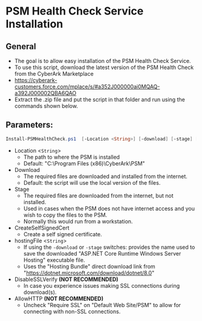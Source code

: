 # PSM Health Check Service Installation

## General
- The goal is to allow easy installation of the PSM Health Check Service.
- To use this script, download the latest version of the PSM Health Check from the CyberArk Marketplace
- https://cyberark-customers.force.com/mplace/s/#a352J000000ai0MQAQ-a392J000002QBA6QAO
- Extract the .zip file and put the script in that folder and run using the commands shown below.

## Parameters:
```powershell
Install-PSMHealthCheck.ps1  [-Location <String>] [-download] [-stage] [-CreateSelfSignedCert] [-hostingFile <String>] [-DisableSSLVerify] [-AllowHTTP] [<CommonParameters>]

```
- Location <``String``>
	- The path to where the PSM is installed
    - Default: "C:\Program Files (x86)\CyberArk\PSM"
- Download
    - The required files are downloaded and installed from the internet.
    - Default: the script will use the local version of the files.
- Stage
    - The required files are downloaded from the internet, but not installed.
    - Used in cases when the PSM does not have internet access and you wish to copy the files to the PSM.
    - Normally this would run from a workstation.
- CreateSelfSignedCert
    - Create a self signed certificate.
- hostingFile <``String``>
    - If using the `-download` or `-stage` switches: provides the name used to save the downloaded "ASP.NET Core Runtime Windows Server Hosting" executable file.
    - Uses the "Hosting Bundle" direct download link from "https://dotnet.microsoft.com/download/dotnet/8.0"
- DisableSSLVerify
	**(NOT RECOMMENDED)**
	- In case you experience issues making SSL connections during download(s).
- AllowHTTP
	**(NOT RECOMMENDED)**
	- Uncheck "Require SSL" on "Default Web Site/PSM" to allow for connecting with non-SSL connections.
